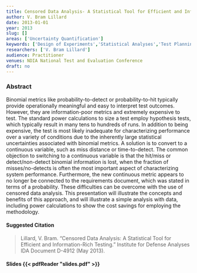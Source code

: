 ```yaml
---
title: Censored Data Analysis- A Statistical Tool for Efficient and Information-Rich Testing
author: V. Bram Lillard
date: 2013-01-01
year: 2013
slug: []
areas: ['Uncertainty Quantification']
keywords: ['Design of Experiments','Statistical Analyses','Test Planning','Censored Data','Binomial']
researchers: ['V. Bram Lillard']
audience: Practitioner
venues: NDIA National Test and Evaluation Conference
draft: no
---
```




### Abstract
Binomial metrics like probability-to-detect or probability-to-hit typically provide operationally meaningful and easy to interpret test outcomes.  However, they are information-poor metrics and extremely expensive to test.  The standard power calculations to size a test employ hypothesis tests, which typically result in many tens to hundreds of runs. In addition to being expensive, the test is most likely inadequate for characterizing performance over a variety of conditions due to the inherently large statistical uncertainties associated with binomial metrics.  A solution is to convert to a continuous variable, such as miss distance or time-to-detect.  The common objection to switching to a continuous variable is that the hit/miss or detect/non-detect binomial information is lost, when the fraction of misses/no-detects is often the most important aspect of characterizing system performance.  Furthermore, the new continuous metric appears to no longer be connected to the requirements document, which was stated in terms of a probability. These difficulties can be overcome with the use of censored data analysis.  This presentation will illustrate the concepts and benefits of this approach, and will illustrate a simple analysis with data, including power calculations to show the cost savings for employing the methodology.

#### Suggested Citation
> Lillard, V. Bram. “Censored Data Analysis: A Statistical Tool for Efficient and Information-Rich Testing.” Institute for Defense Analyses IDA Document D-4912 (May 2013).

#### Slides {{< pdfReader "slides.pdf" >}}




